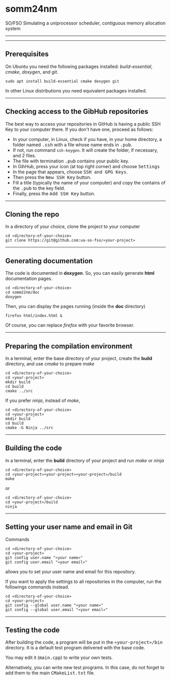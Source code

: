 # somm24nm
SO/FSO  Simulating a uniprocessor scheduler, contiguous memory allocation system

******
******

## Prerequisites

On Ubuntu you need the following packages installed: 
_build-essential_, _cmake_, _doxygen_, and _git_.

```
sudo apt install build-essential cmake doxygen git
```
In other Linux distributions you need equivalent packages installed.

******

## Checking access to the GibHub repositories

The best way to access your repositories in GitHub is having a public SSH Key to your computer there.
If you don't have one, proceed as follows:

- In your computer, in Linux, check if you have, in your home directory, a folder named <tt>.ssh</tt> with a file whose name ends in <tt>.pub</tt>.
- If not, run command <code>ssh-keygen</code>. 
  It will create the folder, if necessary, and 2 files.
- The file with termination <tt>.pub</tt> contains your public key.
- In GihHub, press your icon (at top right corner) and choose <tt>Settings</tt>
- In the page that appears, choose <tt>SSH and GPG Keys</tt>. 
- Then press the <tt>New SSH Key</tt> button.
- Fill a title (typically the name of your computer) and copy the contains of the <tt>.pub</tt> to the key field.
- Finally, press the <tt>Add SSH Key</tt> button.

******

## Cloning the repo

In a directory of your choice, clone the project to your computer

```
cd «directory-of-your-choice»
git clone https://git@github.com:ua-so-fso/«your-project»
```

******

## Generating documentation

The code is documented in **doxygen**. So, you can easily generate **html** documentation pages.

```
cd «directory-of-your-choice»
cd somm22nm/doc
doxygen
```
Then, you can display the pages running (inside the **doc** directory)

```
firefox html/index.html &
```

Of course, you can replace _firefox_ with your favorite browser.

******

## Preparing the compilation environment

In a terminal, enter the base directory of your project, create the **build** directory,
and use _cmake_ to prepare _make_

```
cd «directory-of-your-choice»
cd «your-project»
mkdir build
cd build
cmake ../src
```

If you prefer _ninja_, instead of _make_,

```
cd «directory-of-your-choice»
cd «your-project»
mkdir build
cd build
cmake -G Ninja ../src
```

******

## Building the code

In a terminal, enter the **build** directory of your project and run _make_ or _ninja_

```
cd «directory-of-your-choice»
cd «your-project»«your-project»«your-project»/build
make
```
or

```
cd «directory-of-your-choice»
cd «your-project»/build
ninja
```

******

## Setting your user name and email in Git

Commands

```
cd «directory-of-your-choice»
cd «your-project»
git config user.name "«your name»"
git config user.email "«your email»"
```
allows you to set your user name and email for this repository.

If you want to apply the settings to all repositories in the computer, run the followings commands instead.

```
cd «directory-of-your-choice»
cd «your-project»
git config --global user.name "«your name»"
git config --global user.email "«your email»"
```

******

## Testing the code

After building the code, a program will be put in the <tt>«your-project»/bin</tt> directory. 
It is a default test program delivered with the base code.

You may edit it (<tt>main.cpp</tt>) to write your own tests.

Alternatively, you can write new test programs.
In this case, do not forget to add them to the main <tt>CMakeList.txt</tt> file.


